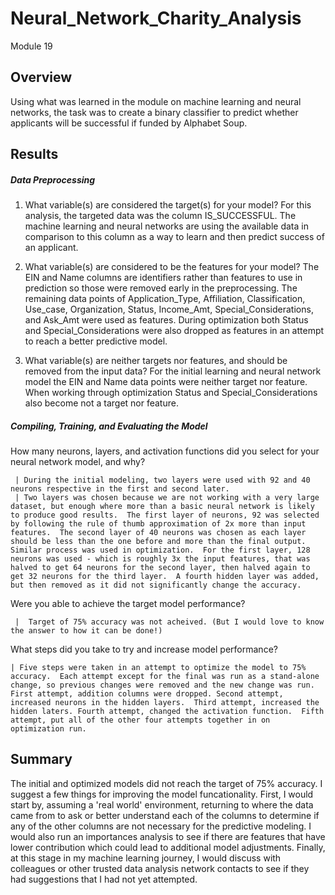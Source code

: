 # Neural_Network_Charity_Analysis
Module 19

## Overview

Using what was learned in the module on machine learning and neural networks, the task was to create a binary classifier to predict whether applicants will be successful if funded by Alphabet Soup.

## Results

##### Data Preprocessing
1. What variable(s) are considered the target(s) for your model? For this analysis, the targeted data was the column IS_SUCCESSFUL. The machine learning and neural networks are using the available data in comparison to this column as a way to learn and then predict success of an applicant.

2. What variable(s) are considered to be the features for your model? The EIN and Name columns are identifiers rather than features to use in prediction so those were removed early in the preprocessing.  The remaining data points of Application_Type, Affiliation, Classification, Use_case, Organization, Status, Income_Amt, Special_Considerations, and Ask_Amt were used as features. During optimization both Status and Special_Considerations were also dropped as features in an attempt to reach a better predictive model.

3. What variable(s) are neither targets nor features, and should be removed from the input data? For the initial learning and neural network model the EIN and Name data points were neither target nor feature.  When working through optimization Status and Special_Considerations also become not a target nor feature. 

##### Compiling, Training, and Evaluating the Model
How many neurons, layers, and activation functions did you select for your neural network model, and why?
     
     | During the initial modeling, two layers were used with 92 and 40 neurons respective in the first and second later.  
     | Two layers was chosen because we are not working with a very large dataset, but enough where more than a basic neural network is likely to produce good results.  The first layer of neurons, 92 was selected by following the rule of thumb approximation of 2x more than input features.  The second layer of 40 neurons was chosen as each layer should be less than the one before and more than the final output.  Similar process was used in optimization.  For the first layer, 128 neurons was used - which is roughly 3x the input features, that was halved to get 64 neurons for the second layer, then halved again to get 32 neurons for the third layer.  A fourth hidden layer was added, but then removed as it did not significantly change the accuracy.

Were you able to achieve the target model performance?

     |  Target of 75% accuracy was not acheived. (But I would love to know the answer to how it can be done!)
     
What steps did you take to try and increase model performance?

    | Five steps were taken in an attempt to optimize the model to 75% accuracy.  Each attempt except for the final was run as a stand-alone change, so previous changes were removed and the new change was run. First attempt, addition columns were dropped. Second attempt, increased neurons in the hidden layers.  Third attempt, increased the hidden laters. Fourth attempt, changed the activation function.  Fifth attempt, put all of the other four attempts together in on optimization run. 
    
## Summary

The initial and optimized models did not reach the target of 75% accuracy.  I suggest a few things for improving the model funcationality. First, I would start by, assuming a 'real world' environment, returning to where the data came from to ask or better understand each of the columns to determine if any of the other columns are not necessary for the predictive modeling. I would also run an importances analysis to see if there are features that have lower contribution which could lead to additional model adjustments.  Finally, at this stage in my machine learning journey, I would discuss with colleagues or other trusted data analysis network contacts to see if they had suggestions that I had not yet attempted. 
